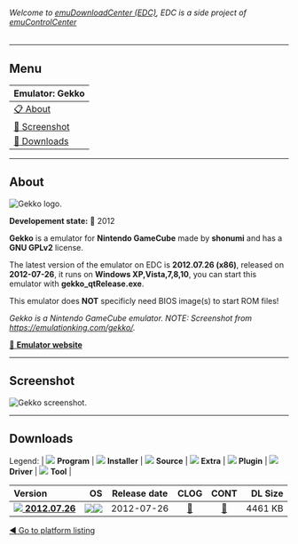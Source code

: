###### Welcome to [emuDownloadCenter (EDC)](https://github.com/PhoenixInteractiveNL/emuDownloadCenter/wiki/), EDC is a side project of [emuControlCenter](https://github.com/PhoenixInteractiveNL/emuControlCenter/wiki/)
***
## Menu
| **Emulator: Gekko** |
|:---------|
| [:clipboard: About](#about) |
| [:sunrise: Screenshot](#screenshot) |
| [:floppy_disk: Downloads](#downloads) |
***
## About
![](https://github.com/PhoenixInteractiveNL/emuDownloadCenter/wiki/images_emulator/gekko_logo_200.jpg "Gekko logo.")

**Developement state:** :red_circle: 2012

**Gekko** is a emulator for **Nintendo GameCube** made by **shonumi** and has a **GNU GPLv2** license.

The latest version of the emulator on EDC is **2012.07.26 (x86)**, released on **2012-07-26**, it runs on **Windows XP,Vista,7,8,10**, you can start this emulator with **gekko_qtRelease.exe**.

This emulator does **NOT** specificly need BIOS image(s) to start ROM files!

_Gekko is a Nintendo GameCube emulator. NOTE: Screenshot from https://emulationking.com/gekko/._

[:link: **Emulator website**](http://github.com/shonumi/gekko-gc-emu)
***
## Screenshot
![](https://raw.githubusercontent.com/PhoenixInteractiveNL/emuDownloadCenter/master/hooks/gekko/emulator_screen_01.jpg "Gekko screenshot.")
***
## Downloads
Legend: | 
![](https://raw.githubusercontent.com/wiki/PhoenixInteractiveNL/emuDownloadCenter/images_misc/icon_program_24.png) **Program** | 
![](https://raw.githubusercontent.com/wiki/PhoenixInteractiveNL/emuDownloadCenter/images_misc/icon_installer_24.png) **Installer** | 
![](https://raw.githubusercontent.com/wiki/PhoenixInteractiveNL/emuDownloadCenter/images_misc/icon_source_code_24.png) **Source** | 
![](https://raw.githubusercontent.com/wiki/PhoenixInteractiveNL/emuDownloadCenter/images_misc/icon_extra_24.png) **Extra** | 
![](https://raw.githubusercontent.com/wiki/PhoenixInteractiveNL/emuDownloadCenter/images_misc/icon_plugin_24.png) **Plugin** | 
![](https://raw.githubusercontent.com/wiki/PhoenixInteractiveNL/emuDownloadCenter/images_misc/icon_driver_24.png) **Driver** | 
![](https://raw.githubusercontent.com/wiki/PhoenixInteractiveNL/emuDownloadCenter/images_misc/icon_tool_24.png) **Tool** | 
 
| Version | OS | Release date | CLOG | CONT | DL Size |
|:--------|---:|:------------:|:----:|:----:|--------:|
| [![](https://raw.githubusercontent.com/wiki/PhoenixInteractiveNL/emuDownloadCenter/images_misc/icon_program_24.png) **2012.07.26**](https://github.com/PhoenixInteractiveNL/edc-repo0007/raw/master/gekko/2012.07.26.7z) | ![](https://raw.githubusercontent.com/wiki/PhoenixInteractiveNL/emuDownloadCenter/images_misc/logo_windows_24.png)![](https://raw.githubusercontent.com/wiki/PhoenixInteractiveNL/emuDownloadCenter/images_misc/icon_32-bit_24.png) | 2012-07-26 | [:page_facing_up:](https://github.com/PhoenixInteractiveNL/edc-repo0007/blob/master/gekko/2012.07.26_changelog.txt) | [:mag_right:](https://github.com/PhoenixInteractiveNL/edc-repo0007/blob/master/gekko/2012.07.26_contents.txt) | 4461 KB |

[:arrow_backward: Go to platform listing](https://github.com/PhoenixInteractiveNL/emuDownloadCenter/wiki/EDC-Platform-List)
